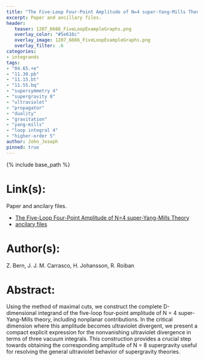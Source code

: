 ```yaml
---
title: "The Five-Loop Four-Point Amplitude of N=4 super-Yang-Mills Theory"
excerpt: Paper and ancillary files.
header:
   teaser: 1207_6666_FiveLoopExampleGraphs.png
   overlay_color: "#5e616c"
   overlay_image: 1207_6666_FiveLoopExampleGraphs.png
   overlay_filter: .6
categories:
- integrands
tags:
- "04.65.+e"
- "11.30.pb"
- "11.15.bt"
- "11.55.bq"
- "supersymmetry 4"
- "supergravity 8"
- "ultraviolet"
- "propagator"
- "duality"
- "gravitation"
- "yang-mills"
- "loop integral 4"
- "higher-order 5"
author: John_Joseph
pinned: true
---
```

{% include base_path %}

# Link(s):
Paper and ancilary files.
  * [The Five-Loop Four-Point Amplitude of N=4 super-Yang-Mills Theory](https://arxiv.org/abs/1207.6666)
  * [ancilary files](https://arxiv.org/src/1207.6666/anc)

# Author(s):
Z. Bern, J. J. M. Carrasco, H. Johansson, R. Roiban

# Abstract:
Using the method of maximal cuts, we construct the complete D-dimensional integrand of the five-loop four-point amplitude of N = 4 super-Yang-Mills theory, including nonplanar contributions. In the critical dimension where this amplitude becomes ultraviolet divergent, we present a compact explicit expression for the nonvanishing ultraviolet divergence in terms of three vacuum integrals. This construction provides a crucial step towards obtaining the corresponding amplitude of N = 8 supergravity useful for resolving the general ultraviolet behavior of supergravity theories.